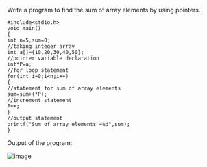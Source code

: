 Write a program to find the sum of array elements by using pointers.


    #include<stdio.h>
    void main()
    {
    int n=5,sum=0;
    //taking integer array
    int a[]={10,20,30,40,50};
    //pointer variable declaration
    int*P=a;
    //for loop statement
    for(int i=0;i<n;i++)
    {
    //statement for sum of array elements
    sum=sum+(*P);
    //increment statement
    P++;
    }
    //output statement
    printf("Sum of array elements =%d",sum);
    }


Output of the program:


![image](https://github.com/AklavyaSangra/Homework/assets/146859465/742fdc2f-c5fd-450f-933a-b901d2fdbeec)



